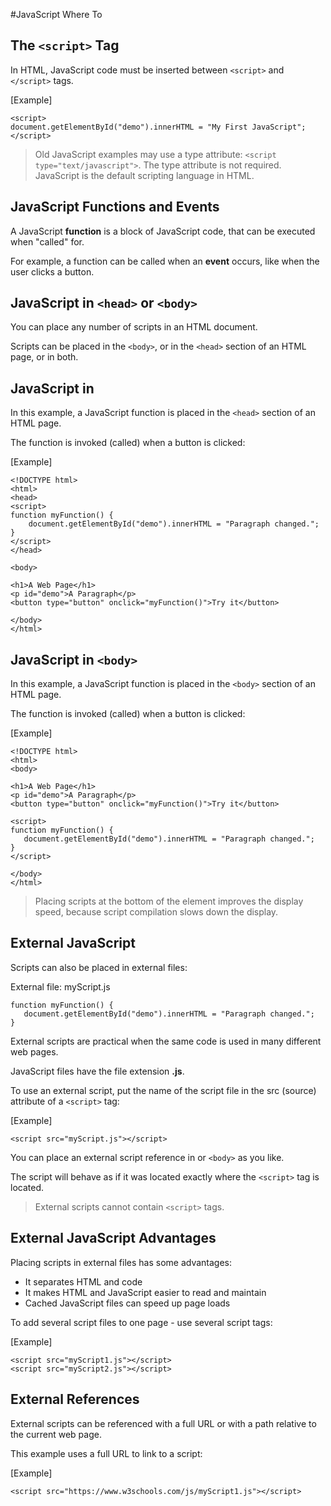 #JavaScript Where To


## The `<script>` Tag

In HTML, JavaScript code must be inserted between `<script>` and `</script>` tags.

[Example]

```
<script>
document.getElementById("demo").innerHTML = "My First JavaScript";
</script>
```

> Old JavaScript examples may use a type attribute: `<script type="text/javascript">`.
The type attribute is not required. JavaScript is the default scripting language in HTML.

## JavaScript Functions and Events

A JavaScript **function** is a block of JavaScript code, that can be executed when "called" for.

For example, a function can be called when an **event** occurs, like when the user clicks a button.

## JavaScript in `<head>` or `<body>`

You can place any number of scripts in an HTML document.

Scripts can be placed in the `<body>`, or in the `<head>` section of an HTML page, or in both.



## JavaScript in <head>

In this example, a JavaScript function is placed in the `<head>` section of an HTML page.

The function is invoked (called) when a button is clicked:

[Example]

```
<!DOCTYPE html>
<html>
<head>
<script>
function myFunction() {
    document.getElementById("demo").innerHTML = "Paragraph changed.";
}
</script>
</head>

<body>

<h1>A Web Page</h1>
<p id="demo">A Paragraph</p>
<button type="button" onclick="myFunction()">Try it</button>

</body>
</html>
```

## JavaScript in `<body>`

In this example, a JavaScript function is placed in the `<body>` section of an HTML page.

The function is invoked (called) when a button is clicked:

[Example]

```
<!DOCTYPE html>
<html>
<body> 

<h1>A Web Page</h1>
<p id="demo">A Paragraph</p>
<button type="button" onclick="myFunction()">Try it</button>

<script>
function myFunction() {
   document.getElementById("demo").innerHTML = "Paragraph changed.";
}
</script>

</body>
</html>
```

>Placing scripts at the bottom of the <body> element improves the display speed, because script compilation slows down the display.

## External JavaScript

Scripts can also be placed in external files:

External file: myScript.js

```
function myFunction() {
   document.getElementById("demo").innerHTML = "Paragraph changed.";
}
```

External scripts are practical when the same code is used in many different web pages.

JavaScript files have the file extension **.js**.

To use an external script, put the name of the script file in the src (source) attribute of a `<script>` tag:

[Example]

```
<script src="myScript.js"></script>
```

You can place an external script reference in <head> or `<body>` as you like.

The script will behave as if it was located exactly where the `<script>` tag is located.

>External scripts cannot contain `<script>` tags.


## External JavaScript Advantages

Placing scripts in external files has some advantages:

* It separates HTML and code
* It makes HTML and JavaScript easier to read and maintain
* Cached JavaScript files can speed up page loads

To add several script files to one page  - use several script tags:

[Example]

```
<script src="myScript1.js"></script>
<script src="myScript2.js"></script>
```

## External References

External scripts can be referenced with a full URL or with a path relative to the current web page.

This example uses a full URL to link to a script:

[Example]

```
<script src="https://www.w3schools.com/js/myScript1.js"></script>
```

